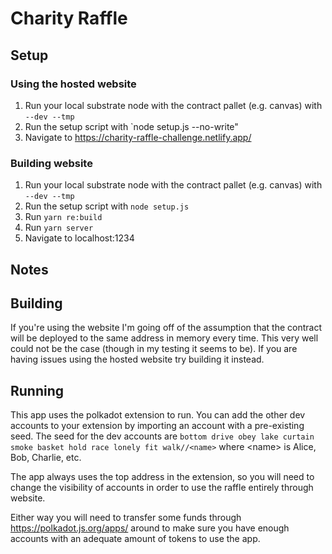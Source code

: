 # Charity Raffle

## Setup

### Using the hosted website
1) Run your local substrate node with the contract pallet (e.g. canvas) with `--dev --tmp`
3) Run the setup script with `node setup.js --no-write"
2) Navigate to https://charity-raffle-challenge.netlify.app/

### Building website
1) Run your local substrate node with the contract pallet (e.g. canvas) with `--dev --tmp`
2) Run the setup script with `node setup.js`
3) Run `yarn re:build`
4) Run `yarn server`
5) Navigate to localhost:1234

## Notes

## Building
If you're using the website I'm going off of the assumption that the contract will be deployed to the same address in memory every time.
This very well could not be the case (though in my testing it seems to be). If you are having issues using the hosted website try building it instead.

## Running
This app uses the polkadot extension to run. You can add the other dev accounts to your extension by importing an account with a pre-existing seed.
The seed for the dev accounts are `bottom drive obey lake curtain smoke basket hold race lonely fit walk//<name>` where \<name\> is Alice, Bob, Charlie, etc.

The app always uses the top address in the extension, so you will need to change the visibility of accounts in order to use the raffle entirely through website.

Either way you will need to transfer some funds through https://polkadot.js.org/apps/ around to make sure you have enough accounts with an adequate amount of tokens to use the app. 
